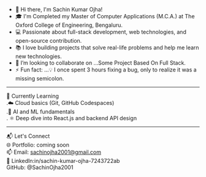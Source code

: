 - 👋 Hi there, I'm Sachin Kumar Ojha!
- 🎓 I'm Completed my Master of Computer Applications (M.C.A.) at The Oxford College of Engineering, Bengaluru.
- 💻 Passionate about full-stack development, web technologies, and open-source contribution.
- 📚 I love building projects that solve real-life problems and help me learn new technologies.
- 💞️ I’m looking to collaborate on ...Some Project Based On Full Stack.
- ⚡ Fun fact: ...💡 I once spent 3 hours fixing a bug, only to realize it was a missing semicolon.<br>
**********************
  📌 Currently Learning<br>
    .☁️ Cloud basics (Git, GitHub Codespaces)<br>
    .🧠 AI and ML fundamentals<br>
    . ⚛️ Deep dive into React.js and backend API design<br>
***********************
📬 Let's Connect<br>
   🌐 Portfolio: coming soon<br>
   📫 Email: sachinojha2001@gmail.com<br>
   💬 LinkedIn:in/sachin-kumar-ojha-7243722ab <br>
   GitHub: @SachinOjha2001<br>
<!---
SachinOjha2001/SachinOjha2001 is a ✨ special ✨ repository because its `README.md` (this file) appears on your GitHub profile.
You can click the Preview link to take a look at your changes.
--->
